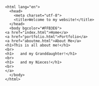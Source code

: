 <!DOCTYPE html>
	<html lang="en">
	  <head>
	    <meta charset="utf-8">
	    <title>Welcome to my website!</title>
	  </head>
	  <body bgcolor="#FFB3E6">
    <a href="index.html">Home</a>
    <a href="portfolio.html">Portfolio</a>
    <a href="aboutme.html">About Me</a>
    <h1>This is all about me!</h1>
    <br>
    <h1>   and my Granddaughter!</h1>
    <br>
    <h1>   and my Nieces!</h1>
    <br>
    </a>
	  </body>
	</html>
